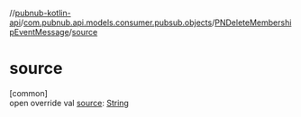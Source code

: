 //[pubnub-kotlin-api](../../../index.md)/[com.pubnub.api.models.consumer.pubsub.objects](../index.md)/[PNDeleteMembershipEventMessage](index.md)/[source](source.md)

# source

[common]\
open override val [source](source.md): [String](https://kotlinlang.org/api/latest/jvm/stdlib/kotlin/-string/index.html)
